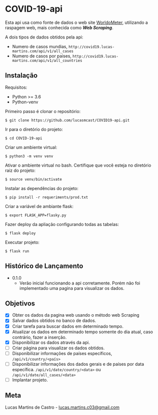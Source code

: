 # COVID-19-api
Esta api usa como fonte de dados o web site [WorldoMeter](https://www.worldometers.info/coronavirus/),
utilizando a raspagem web, mais conhecida como ***Web Scraping***.

A dois tipos de dados obtidos pela api:

- Numero de casos mundias, ```http://covid19.lucas-martins.com/api/v1/all_cases```  
- Numero de casos por paises, ```http://covid19.lucas-martins.com/api/v1/all_countries```

## Instalação

Requisitos:

- Python >= 3.6
- Python-venv

Primeiro passo é clonar o repositório:

```$ git clone https://github.com/lucasmcast/COVID19-api.git```

Ir para o diretório do projeto:

```$ cd COVID-19-api```

Criar um ambiente virtual:

```$ python3 -m venv venv```

Ativar o ambiente virtual no bash. Certifique que você esteja no diretório raiz do projeto:

```$ source venv/bin/activate```

Instalar as dependências do projeto:

```$ pip install -r requeriments/prod.txt```

Criar a variável de ambiante flask:

```$ export FLASK_APP=flasky.py```

Fazer deploy da apliação configurando todas as tabelas:

```$ flask deploy```

Executar projeto:

```$ flask run```


## Histórico de Lançamento

- 0.1.0
  - Verão inicial funcionando a api corretamente. Porém não foi implementado uma pagina para visualizar os dados.
  
 ## Objetivos
 
 - [x] Obter os dados da pagina web usando o método web Scraping
 - [x] Salvar dados obtidos no banco de dados.
 - [x] Criar tarefa para buscar dados em determinado tempo.
 - [x] Atualizar os dados em determinado tempo somente do dia atual, caso contrário, fazer a inserção.
 - [x] Disponibilizar os dados através da api.
 - [ ] Criar página para visualizar os dados obtidos.
 - [ ] Disponibilizar informações de países específicos, ```/api/v1/country/<país>```
 - [ ] Disponibilizar informações dos dados gerais e de países por data específica. ```/api/v1/date/country/<data>``` ou ```/api/v1/date/all_cases/<data>```
 - [ ] Implantar projeto.
 
## Meta

Lucas Martins de Castro - lucas.martins.c03@gmail.com
